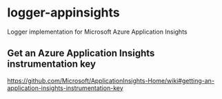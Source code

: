 # logger-appinsights
Logger implementation for Microsoft Azure Application Insights

## Get an Azure Application Insights instrumentation key
https://github.com/Microsoft/ApplicationInsights-Home/wiki#getting-an-application-insights-instrumentation-key
